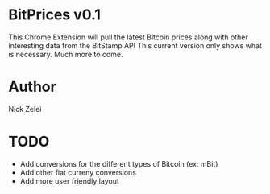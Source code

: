 BitPrices v0.1
=============
This Chrome Extension will pull the latest Bitcoin prices along with other interesting data from the BitStamp API
This current version only shows what is necessary.  Much more to come.

Author
=============
Nick Zelei

TODO
============
- Add conversions for the different types of Bitcoin (ex: mBit)
- Add other fiat curreny conversions
- Add more user friendly layout